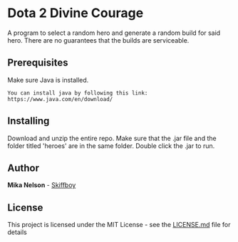 # Dota 2 Divine Courage

A program to select a random hero and generate a random build for said hero. There are no guarantees that the builds are serviceable.

## Prerequisites

Make sure Java is installed.

```
You can install java by following this link:
https://www.java.com/en/download/
```

## Installing

Download and unzip the entire repo. Make sure that the .jar file and the folder titled 'heroes' are in the same folder. Double click the .jar to run.

## Author

 **Mika Nelson** - [Skiffboy](https://github.com/Skiffboy)

## License

This project is licensed under the MIT License - see the [LICENSE.md](LICENSE.md) file for details
